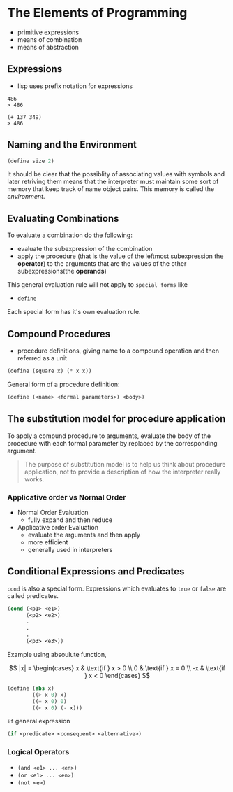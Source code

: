 # The Elements of Programming

- primitive expressions
- means of combination
- means of abstraction

## Expressions

- lisp uses prefix notation for expressions

```
486
> 486

(+ 137 349)
> 486
```

## Naming and the Environment

```lisp
(define size 2)
```

It should be clear that the possiblity of associating values with symbols and later retriving them
means that the interpreter must maintain some sort of memory that keep track of name object pairs.
This memory is called the *environment*.

## Evaluating Combinations

To evaluate a combination do the following:
- evaluate the subexpression of the combination
- apply the procedure (that is the value of the leftmost subexpression the **operator**)
  to the arguments that are the values of the other subexpressions(the **operands**)

This general evaluation rule will not apply to `special forms` like

- `define`

Each special form has it's own evaluation rule.

## Compound Procedures

- procedure definitions, giving name to a compound operation and then referred as a unit

```lisp
(define (square x) (* x x))
```

General form of a procedure definition:

```lisp
(define (<name> <formal parameters>) <body>)
```

## The substitution model for procedure application

To apply a compund procedure to arguments, evaluate the body of the procedure with each formal parameter by
replaced by the corresponding argument.

> The purpose of substitution model is to help us think about procedure application, not to provide a description
> of how the interpreter really works.

### Applicative order vs Normal Order

- Normal Order Evaluation
    - fully expand and then reduce
- Applicative order Evaluation
    - evaluate the arguments and then apply
    - more efficient
    - generally used in interpreters

## Conditional Expressions and Predicates

`cond` is also a special form.
Expressions which evaluates to `true` or `false` are called predicates.

```lisp
(cond (<p1> <e1>)
      (<p2> <e2>)
      .
      .
      .
      (<p3> <e3>))
```

Example using absoulute function,

$$
|x| = \begin{cases}
    x & \text{if } x > 0 \\
    0 & \text{if } x = 0 \\
    -x & \text{if } x < 0
\end{cases}
$$

```lisp
(define (abs x)
        ((> x 0) x)
        ((= x 0) 0)
        ((< x 0) (- x)))
```

`if` general expression

```lisp
(if <predicate> <consequent> <alternative>)
```

### Logical Operators

- `(and <e1> ... <en>)`
- `(or <e1> ... <en>)`
- `(not <e>)`
